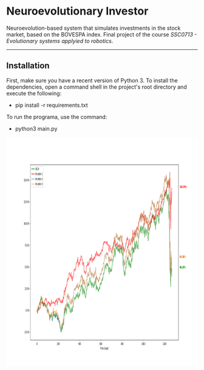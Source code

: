 # Neuroevolutionary Investor
Neuroevolution-based system that simulates investments in the stock market, based on the BOVESPA index. Final project of the course _SSC0713 - Evolutionary systems applyied to robotics_.

<hr>

## Installation
First, make sure you have a recent version of Python 3. To install the dependencies, open a command shell in the project's root directory and execute the following:
- pip install -r requirements.txt

To run the programa, use the command:
- python3 main.py

<p align="center"> <img src="./Figure_1.png"width="1000" height="600"> </p> 
